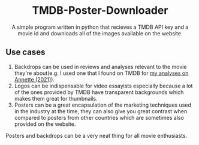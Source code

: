 # <center>TMDB-Poster-Downloader</center>
<center>A simple program written in python that recieves a TMDB API key and a movie id and downloads all of the images available on the website.</center>

## Use cases
1. Backdrops can be used in reviews and analyses relevant to the movie they're about(e.g. I used one that I found on TMDB for <a href="https://medium.com/@erfan1382gh/a-complete-breakdown-of-annette-2021-from-start-to-finish-8b7c28e39d94">my analyses on Annette (2021)</a>).
2. Logos can be indispensable for video essayists especially because a lot of the ones provided by TMDB have transparent backgrounds which makes them great for thumbnails.
3. Posters can be a great encapsulation of the marketing techniques used in the industry at the time, they can also give you great contrast when compared to posters from other countries which are sometimes also provided on the website.

Posters and backdrops can be a very neat thing for all movie enthusiasts.